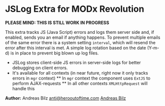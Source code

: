 JSLog Extra for MODx Revolution
=======================================

**PLEASE MIND: THIS IS STILL WORK IN PROGRESS**

This extra tracks JS (Java Script) errors and logs them server side and, if enabled, sends you an email if anything happens.
To prevent multiple emails of the same error there is a system setting `interval`, which will resend the error after this interval is met.
A simple log rotation based on the date (Y-m-d) is in place to prevent big blown up log files.

* JSLog stores client-side JS errors in server-side logs for better debugging on client errors.
* It's available for all contexts (in near future, right now it only tracks errors in `mgr` context)
** In `mgr` context the component uses `ExtJS` to perform AJAX-requests
** In all other contexts `XMLHttpRequest` will handle this

**Author:** Andreas Bilz <anti@herooutoftime.com> [Andreas Bilz](http://www.herooutoftime.com)
